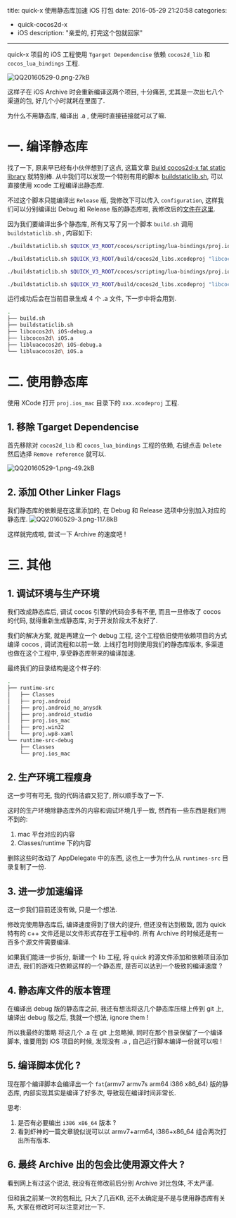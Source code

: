 title: quick-x 使用静态库加速 iOS 打包
date: 2016-05-29 21:20:58
categories:
- quick-cocos2d-x
- iOS
description: "亲爱的, 打完这个包就回家"
---

quick-x 项目的 iOS 工程使用 `Tgarget Dependencise` 依赖 `cocos2d_lib` 和 `cocos_lua_bindings` 工程.

![QQ20160529-0.png-27kB][1]

这样子在 iOS Archive 时会重新编译这两个项目, 十分痛苦, 尤其是一次出七八个渠道的包, 好几个小时就耗在里面了.

为什么不用静态库, 编译出 .a , 使用时直接链接就可以了嘛.

# 一. 编译静态库

找了一下, 原来早已经有小伙伴想到了这点, 这篇文章 [Build cocos2d-x fat static library][2] 就特别棒. 从中我们可以发现一个特别有用的脚本 [buildstaticlib.sh][3], 可以直接使用 xcode 工程编译出静态库.

不过这个脚本只能编译出 `Release` 版, 我修改下可以传入 `configuration`, 这样我们可以分别编译出 Debug 和 Release 版的静态库啦, 我修改后的[文件在这里][4].

因为我们要编译出多个静态库, 所有又写了另一个脚本 `build.sh` 调用 `buildstaticlib.sh` , 内容如下:

```sh
./buildstaticlib.sh $QUICK_V3_ROOT/cocos/scripting/lua-bindings/proj.ios_mac/cocos2d_lua_bindings.xcodeproj "libluacocos2d iOS" "Release"

./buildstaticlib.sh $QUICK_V3_ROOT/build/cocos2d_libs.xcodeproj "libcocos2d iOS" "Release"

./buildstaticlib.sh $QUICK_V3_ROOT/cocos/scripting/lua-bindings/proj.ios_mac/cocos2d_lua_bindings.xcodeproj "libluacocos2d iOS" "Debug"

./buildstaticlib.sh $QUICK_V3_ROOT/build/cocos2d_libs.xcodeproj "libcocos2d iOS" "Debug"
```

运行成功后会在当前目录生成 4 个 .a 文件, 下一步中将会用到.
```sh
.
├── build.sh
├── buildstaticlib.sh
├── libcocos2d\ iOS-debug.a
├── libcocos2d\ iOS.a
├── libluacocos2d\ iOS-debug.a
└── libluacocos2d\ iOS.a
```


# 二. 使用静态库
使用 XCode 打开 `proj.ios_mac` 目录下的 `xxx.xcodeproj` 工程.

## 1. 移除 Tgarget Dependencise

首先移除对 `cocos2d_lib` 和 `cocos_lua_bindings` 工程的依赖, 右键点击 `Delete` 然后选择 `Remove reference` 就可以.

![QQ20160529-1.png-49.2kB][5]

## 2. 添加 Other Linker Flags

我们静态库的依赖是在这里添加的, 在 Debug 和 Release 选项中分别加入对应的静态库.
![QQ20160529-3.png-117.8kB][6]


这样就完成啦, 尝试一下 Archive 的速度吧 !

# 三. 其他

## 1. 调试环境与生产环境

我们改成静态库后, 调试 cocos 引擎的代码会多有不便, 而且一旦修改了 cocos 的代码, 就得重新生成静态库, 对于开发阶段太不友好了.

我们的解决方案, 就是再建立一个 debug 工程, 这个工程依旧使用依赖项目的方式编译 cocos , 调试流程和以前一致. 上线打包时则使用我们的静态库版本, 多渠道也做在这个工程中, 享受静态库带来的编译加速.

最终我们的目录结构是这个样子的:

```sh
.
├── runtime-src
│   ├── Classes
│   ├── proj.android
│   ├── proj.android_no_anysdk
│   ├── proj.android_studio
│   ├── proj.ios_mac
│   ├── proj.win32
│   └── proj.wp8-xaml
└── runtime-src-debug
    ├── Classes
    └── proj.ios_mac
```

## 2. 生产环境工程瘦身

这一步可有可无, 我的代码洁癖又犯了, 所以顺手改了一下. 

这时的生产环境除静态库外的内容和调试环境几乎一致, 然而有一些东西是我们用不到的:

1. mac 平台对应的内容
2. Classes/runtime 下的内容

删除这些时改动了 AppDelegate 中的东西, 这也上一步为什么从 `runtimes-src` 目录复制了一份.

## 3. 进一步加速编译

这一步我们目前还没有做, 只是一个想法.

修改完使用静态库后, 编译速度得到了很大的提升, 但还没有达到极致, 因为 quick 特有的 c++ 文件还是以文件形式存在于工程中的. 所有 Archive 的时候还是有一百多个源文件需要编译.

如果我们能进一步拆分, 新建一个 lib 工程, 将 quick 的源文件添加和依赖项目添加进去, 我们的游戏只依赖这样的一个静态库, 是否可以达到一个极致的编译速度 ?

## 4. 静态库文件的版本管理

在编译出 debug 版的静态库之前, 我还有想法将这几个静态库压缩上传到 git 上, 编译出 debug 版之后, 我就一个想法, ignore them !

所以我最终的策略 将这几个 .a 在 git 上忽略掉, 同时在那个目录保留了一个编译脚本, 谁要用到 iOS 项目的时候, 发现没有 .a , 自己运行脚本编译一份就可以啦 !

## 5. 编译脚本优化 ?

现在那个编译脚本会编译出一个 `fat`(armv7 armv7s arm64 i386 x86_64) 版的静态库, 内部实现其实是编译了好多次, 导致现在编译时间非常长.

思考:
1. 是否有必要编出 `i386 x86_64` 版本 ?
2. 看到虾神的一篇文章貌似说可以以 armv7+arm64, i386+x86_64 组合两次打出所有版本.

## 6. 最终 Archive 出的包会比使用源文件大 ?

看到网上有过这个说法, 我没有在修改前后分别 Archive 对比包体, 不太严谨. 

但和我之前某一次的包相比, 只大了几百KB, 还不太确定是不是与使用静态库有关系, 大家在修改时可以注意对比一下.


  [1]: http://static.zybuluo.com/justbilt/i0vtatej9k1wx2d9ck8fmqhy/QQ20160529-0.png
  [2]: http://www.nicnocquee.com/2016/01/20/build-cocos2d-x-fat-static-library.html
  [3]: https://gist.github.com/nicnocquee/9dc4c4a128d7c0bafe23#file-buildstaticlib-sh
  [4]: https://gist.github.com/justbilt/903ef34b568527d57c9bd9bf4069ed72
  [5]: http://static.zybuluo.com/justbilt/3d9eiua1tind8aycakjwymgl/QQ20160529-1.png
  [6]: http://static.zybuluo.com/justbilt/5g1o6ozh1j4dlybcjftfybnr/QQ20160529-3.png